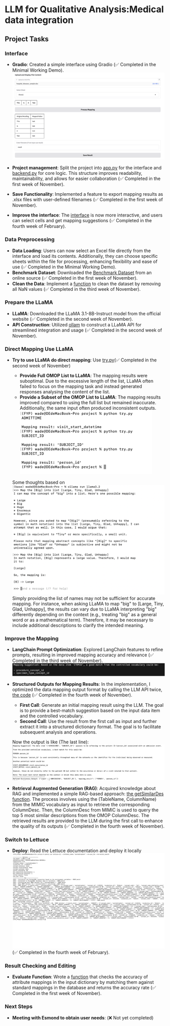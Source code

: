 # LLM for Qualitative Analysis:Medical data integration

## Project Tasks

### Interface
- **Gradio**: Created a simple interface using Gradio (✅ Completed in the Minimal Working Demo). ![Gradio Interface](pictures/GradioInterface.png)

- **Project management**: Split the project into [app.py](projects/app.py) for the interface and [backend.py](projects/backend.py) for core logic. This structure improves readability, maintainability, and allows for easier collaboration (✅ Completed in the first week of November).

- **Save Functionality**:  Implemented a feature to export mapping results as .xlsx files with user-defined filenames (✅ Completed in the first week of November).

- **Improve the interface**: The [interface](projects/app2.py) is now more interactive, and users can select cells and get mapping suggestions (✅ Completed in the fourth week of February).



### Data Preprocessing
- **Data Loading**: Users can now select an Excel file directly from the interface and load its contents. Additionally, they can choose specific sheets within the file for processing, enhancing flexibility and ease of use (✅ Completed in the Minimal Working Demo).
- **Benchmark Dataset**: Downloaded the [Benchmark Dataset](https://github.com/meniData1/MIMIC_2_OMOP) from an online source (✅ Completed in the first week of November).
- **Clean the Data**: Implement a [function](projects/removeSomeData.py) to clean the dataset by removing all NaN values (✅ Completed in the third week of November).

### Prepare the LLaMA
- **LLaMA**: Downloaded the LLaMA 3.1-8B-Instruct model from the official website (✅ Completed in the second week of November).
- **API Construction**: Utilized [ollam](https://ollama.com/) to construct a LLaMA API for streamlined integration and usage (✅ Completed in the second week of November).


### Direct Mapping Use LLaMA
- **Try to use LLaMA do direct mapping**: Use [try.py](projects/try.py)(✅ Completed in the second week of November)
  - **Provide Full OMOP List to LLaMA**: The mapping results were suboptimal. Due to the excessive length of the list, LLaMA often failed to focus on the mapping task and instead generated responses analysing the content of the list.
  - **Provide a Subset of the OMOP List to LLaMA**: The mapping results improved compared to using the full list but remained inaccurate. Additionally, the same input often produced inconsistent outputs. ![LLaMA_Direct_Short_Prompt](pictures/LLaMA_Direct_Short_Prompt.png)

  Some thoughts based on ![LLaMA_Easy_Mapping](pictures/LLaMA_Easy_Mapping.png) Simply providing the list of names may not be sufficient for accurate mapping. For instance, when asking LLaMA to map "big" to [Large, Tiny, Glad, Unhappy], the results can vary due to LLaMA interpreting "big" differently depending on the context (e.g., treating "big" as a general word or as a mathematical term). Therefore, it may be necessary to include additional descriptions to clarify the intended meaning.


### Improve the Mapping
- **LangChain Prompt Optimization**: Explored LangChain features to refine prompts, resulting in improved mapping accuracy and relevance (✅ Completed in the third week of November). ![Result_After_improve_prompt](pictures/11_25.png) 

- **Structured Outputs for Mapping Results**: In the implementation, I optimized the data mapping output format by calling the LLM API twice, [the code](projects/StructuredOutputs.py) (✅ Completed in the fourth week of November). 
  - **First Call**: Generate an initial mapping result using the LLM. The goal is to provide a best-match suggestion based on the input data item and the controlled vocabulary.
  - **Second Call**: Use the result from the first call as input and further extract it into a structured dictionary format. The goal is to facilitate subsequent analysis and operations.

  Now the output is like (The last line): ![Structured Outputs](pictures/log/Res5.png)

- **Retrieval Augmented Generation (RAG)**: Acquired knowledge about RAG and implemented a simple RAG-based approach: [the getSimilarDes function](projects/RAG.py). The process involves using the (TableName, ColumnName) from the MIMIC vocabulary as input to retrieve the corresponding ColumnDesc. Then, the ColumnDesc from MIMIC is used to query the top 5 most similar descriptions from the OMOP ColumnDesc. The retrieved results are provided to the LLM during the first call to enhance the quality of its outputs (✅ Completed in the fourth week of November). 

### Switch to Lettuce 
- **Deploy**: Read the Lettuce documentation and deploy it locally ![Lettuce Outputs](pictures/Lettuce_first_time.png)(✅ Completed in the fourth week of February).


### Result Checking and Editing
- **Evaluate Function**: Wrote a [function](projects/CheckResult.py) that checks the accuracy of attribute mappings in the input dictionary by matching them against standard mappings in the database and returns the accuracy rate (✅ Completed in the first week of November).

### Next Steps
- **Meeting with Esmond to obtain user needs**: (❌ Not yet completed)




 

